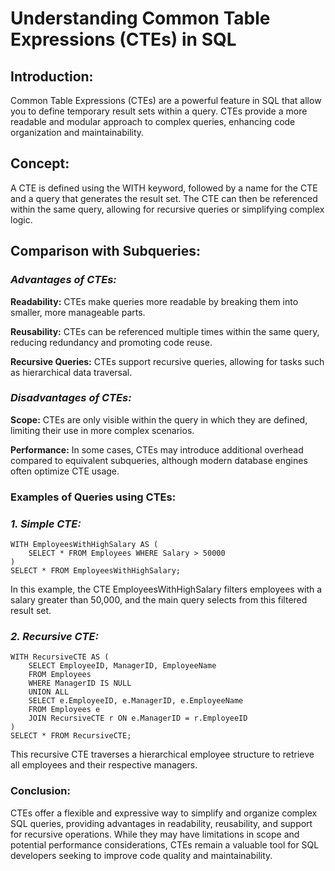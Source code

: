 # Understanding Common Table Expressions (CTEs) in SQL

## Introduction:

Common Table Expressions (CTEs) are a powerful feature in SQL that allow you to define temporary result sets within a query. CTEs provide a more readable and modular approach to complex queries, enhancing code organization and maintainability.


## Concept:

A CTE is defined using the WITH keyword, followed by a name for the CTE and a query that generates the result set. The CTE can then be referenced within the same query, allowing for recursive queries or simplifying complex logic.


## Comparison with Subqueries:

### *Advantages of CTEs:*

**Readability:** CTEs make queries more readable by breaking them into smaller, more manageable parts.

**Reusability:** CTEs can be referenced multiple times within the same query, reducing redundancy and promoting code reuse.

**Recursive Queries:** CTEs support recursive queries, allowing for tasks such as hierarchical data traversal.


### *Disadvantages of CTEs:*

**Scope:** CTEs are only visible within the query in which they are defined, limiting their use in more complex scenarios.

**Performance:** In some cases, CTEs may introduce additional overhead compared to equivalent subqueries, although modern database engines often optimize CTE usage.


### Examples of Queries using CTEs:

### *1. Simple CTE:*

```
WITH EmployeesWithHighSalary AS (
    SELECT * FROM Employees WHERE Salary > 50000
)
SELECT * FROM EmployeesWithHighSalary;
```


In this example, the CTE EmployeesWithHighSalary filters employees with a salary greater than 50,000, and the main query selects from this filtered result set.

### *2. Recursive CTE:*

```
WITH RecursiveCTE AS (
    SELECT EmployeeID, ManagerID, EmployeeName
    FROM Employees
    WHERE ManagerID IS NULL
    UNION ALL
    SELECT e.EmployeeID, e.ManagerID, e.EmployeeName
    FROM Employees e
    JOIN RecursiveCTE r ON e.ManagerID = r.EmployeeID
)
SELECT * FROM RecursiveCTE;
```


This recursive CTE traverses a hierarchical employee structure to retrieve all employees and their respective managers.

### Conclusion:

CTEs offer a flexible and expressive way to simplify and organize complex SQL queries, providing advantages in readability, reusability, and support for recursive operations. While they may have limitations in scope and potential performance considerations, CTEs remain a valuable tool for SQL developers seeking to improve code quality and maintainability.
